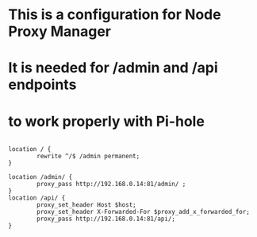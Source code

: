 # This is a configuration for Node Proxy Manager
# It is needed for /admin and /api endpoints
# to work properly with Pi-hole

```

location / {
        rewrite ^/$ /admin permanent;
}

location /admin/ {
        proxy_pass http://192.168.0.14:81/admin/ ;
}
location /api/ {
        proxy_set_header Host $host;
        proxy_set_header X-Forwarded-For $proxy_add_x_forwarded_for;
        proxy_pass http://192.168.0.14:81/api/;
}
```